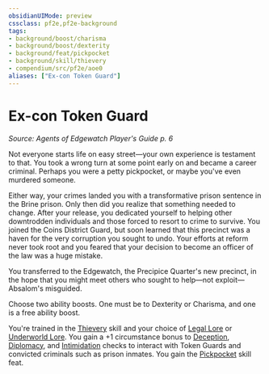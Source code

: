 ```yaml
---
obsidianUIMode: preview
cssclass: pf2e,pf2e-background
tags:
- background/boost/charisma
- background/boost/dexterity
- background/feat/pickpocket
- background/skill/thievery
- compendium/src/pf2e/aoe0
aliases: ["Ex-con Token Guard"]
---
```

# Ex-con Token Guard
*Source: Agents of Edgewatch Player's Guide p. 6*  

Not everyone starts life on easy street—your own experience is testament to that. You took a wrong turn at some point early on and became a career criminal. Perhaps you were a petty pickpocket, or maybe you've even murdered someone.

Either way, your crimes landed you with a transformative prison sentence in the Brine prison. Only then did you realize that something needed to change. After your release, you dedicated yourself to helping other downtrodden individuals and those forced to resort to crime to survive. You joined the Coins District Guard, but soon learned that this precinct was a haven for the very corruption you sought to undo. Your efforts at reform never took root and you feared that your decision to become an officer of the law was a huge mistake.

You transferred to the Edgewatch, the Precipice Quarter's new precinct, in the hope that you might meet others who sought to help—not exploit—Absalom's misguided.

Choose two ability boosts. One must be to Dexterity or Charisma, and one is a free ability boost.

You're trained in the [Thievery](../../skills.md#Thievery) skill and your choice of [Legal Lore](../../skills.md#Lore) or [Underworld Lore](../../skills.md#Lore). You gain a +1 circumstance bonus to [Deception](../../skills.md#Deception), [Diplomacy](../../skills.md#Diplomacy), and [Intimidation](../../skills.md#Intimidation) checks to interact with Token Guards and convicted criminals such as prison inmates. You gain the [Pickpocket](../../feats/pickpocket.md) skill feat.